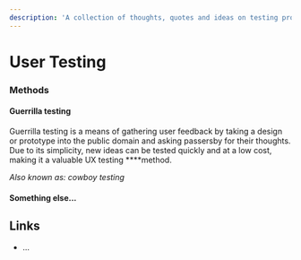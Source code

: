 ```yaml
---
description: 'A collection of thoughts, quotes and ideas on testing products with users'
---
```


# User Testing

### Methods

#### Guerrilla testing

Guerrilla testing is a means of gathering user feedback by taking a design or prototype into the public domain and asking passersby for their thoughts. Due to its simplicity, new ideas can be tested quickly and at a low cost, making it a valuable UX testing ****method.

_Also known as: cowboy testing_

#### Something else...



## Links

* ... 

